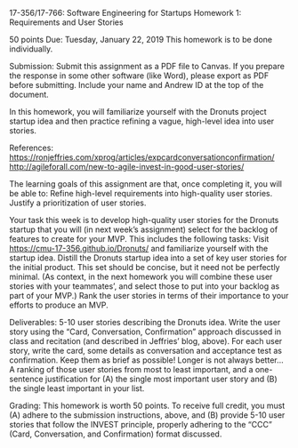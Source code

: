 ---
---


17-356/17-766: Software Engineering for Startups
Homework 1: Requirements and User Stories

50 points
Due: Tuesday, January 22, 2019
This homework is to be done individually.

Submission: Submit this assignment as a PDF file to Canvas.  If you prepare the response in some other software (like Word), please export as PDF before submitting.  Include your name and Andrew ID at the top of the document. 

In this homework, you will familiarize yourself with the Dronuts project startup idea and then practice refining a vague, high-level idea into user stories.

References: 
https://ronjeffries.com/xprog/articles/expcardconversationconfirmation/
http://agileforall.com/new-to-agile-invest-in-good-user-stories/ 

The learning goals of this assignment are that, once completing it, you will be able to:
Refine high-level requirements into high-quality user stories.
Justify a prioritization of user stories. 

Your task this week is to develop high-quality user stories for the Dronuts startup that you will (in next week’s assignment) select for the backlog of features to create for your MVP.  This includes the following tasks:
Visit https://cmu-17-356.github.io/Dronuts/ and familiarize yourself with the startup idea.
Distill the Dronuts startup idea into a set of key user stories for the initial product.  This set should be concise, but it need not be perfectly minimal. 
(As context, in the next homework you will combine these user stories with your teammates’, and select those to put into your backlog as part of your MVP.)
Rank the user stories in terms of their importance to your efforts to produce an MVP.

Deliverables:
5-10 user stories describing the Dronuts idea.  Write the user story using the “Card, Conversation, Confirmation” approach discussed in class and recitation (and described in Jeffries’ blog, above). For each user story, write the card, some details as conversation and acceptance test as confirmation. Keep them as brief as possible!  Longer is not always better...
A ranking of those user stories from most to least important, and a one-sentence justification for (A) the single most important user story and (B) the single least important in your list.

Grading:
This homework is worth 50 points.  To receive full credit, you must (A) adhere to the submission instructions, above, and (B) provide 5-10 user stories that follow the INVEST principle, properly adhering to the “CCC” (Card, Conversation, and Confirmation) format discussed.  

